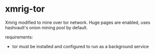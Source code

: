 # xmrig-tor
Xmrig modified to mine over tor network. Huge pages are enabled, uses hashvault's onion mining pool by default.

requirements:
 - tor must be installed and configured to run as a background service

